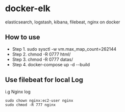 # docker-elk
elasticsearch, logstash, kibana, filebeat, nginx on docker

## How to use
- Step 1. sudo sysctl -w vm.max_map_count=262144
- Step 2. chmod -R 0777 html/
- Step 3. chmod -R 0777 datas/
- Step 4. docker-compose up -d --build

## Use filebeat for local Log
i.g Nginx log

```
sudo chown nginx:ec2-user nginx
sudo chmod -R 777 nginx
```